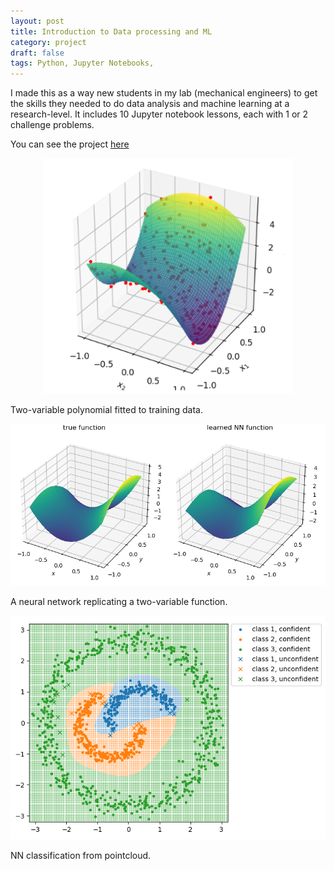 ```yaml
---
layout: post
title: Introduction to Data processing and ML
category: project
draft: false
tags: Python, Jupyter Notebooks, 
---
```


I made this as a way new students in my lab (mechanical engineers) to get the skills they needed to do data analysis and machine learning at a research-level. It includes 10 Jupyter notebook lessons, each with 1 or 2 challenge problems. 

You can see the project [here](https://github.com/dncoble/Introduction-to-Data-Processing-and-ML)

<p align="center">
<img src="/images/fitted3d.png" alt="Two-variable polynomial fitted to training data." width="400"/>
</p>
Two-variable polynomial fitted to training data.
<p align="center">
<img src="/images/nn3d.png" alt="A neural network replicating a two-variable function." width="900"/>
</p>
A neural network replicating a two-variable function.
<p align="center">
<img src="/images/classification.png" alt="NN classification from pointcloud." width="900"/>
</p>
NN classification from pointcloud.